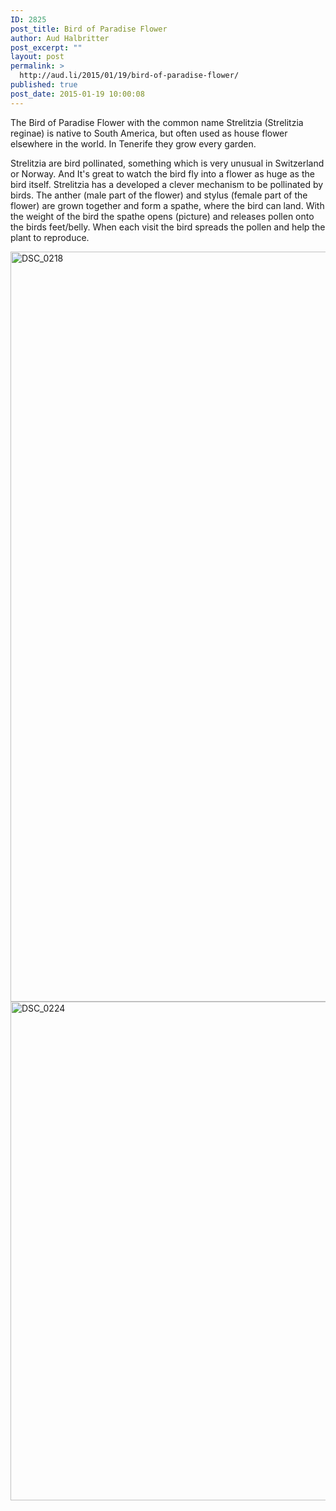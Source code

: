 ```yaml
---
ID: 2825
post_title: Bird of Paradise Flower
author: Aud Halbritter
post_excerpt: ""
layout: post
permalink: >
  http://aud.li/2015/01/19/bird-of-paradise-flower/
published: true
post_date: 2015-01-19 10:00:08
---
```

The Bird of Paradise Flower with the common name Strelitzia (Strelitzia reginae) is native to South America, but often used as house flower elsewhere in the world. In Tenerife they grow every garden.

Strelitzia are bird pollinated, something which is very unusual in Switzerland or Norway. And It's great to watch the bird fly into a flower as huge as the bird itself. Strelitzia has a developed a clever mechanism to be pollinated by birds. The anther (male part of the flower) and stylus (female part of the flower) are grown together and form a spathe, where the bird can land. With the weight of the bird the spathe opens (picture) and releases pollen onto the birds feet/belly. When each visit the bird spreads the pollen and help the plant to reproduce.

<a href="http://aud.li/wp-content/uploads/2015/01/DSC_0218.jpg"><img class="alignnone size-full wp-image-2828" src="http://aud.li/wp-content/uploads/2015/01/DSC_0218.jpg" alt="DSC_0218" width="798" height="1200" /></a> <a href="http://aud.li/wp-content/uploads/2015/01/DSC_0224.jpg"><img class="alignnone size-full wp-image-2829" src="http://aud.li/wp-content/uploads/2015/01/DSC_0224.jpg" alt="DSC_0224" width="1200" height="798" /></a>